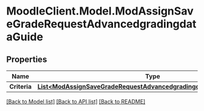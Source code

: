 # MoodleClient.Model.ModAssignSaveGradeRequestAdvancedgradingdataGuide

## Properties

Name | Type | Description | Notes
------------ | ------------- | ------------- | -------------
**Criteria** | [**List&lt;ModAssignSaveGradeRequestAdvancedgradingdataGuideCriteriaInner&gt;**](ModAssignSaveGradeRequestAdvancedgradingdataGuideCriteriaInner.md) |  | 

[[Back to Model list]](../README.md#documentation-for-models) [[Back to API list]](../README.md#documentation-for-api-endpoints) [[Back to README]](../README.md)

